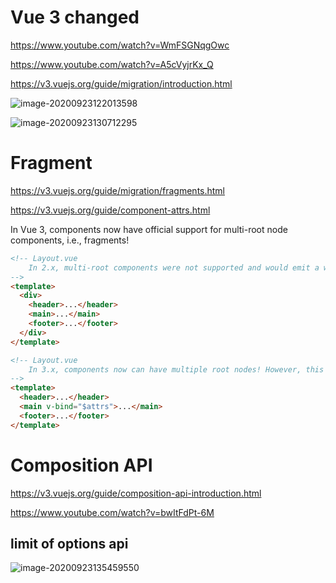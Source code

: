 # Vue 3 changed

https://www.youtube.com/watch?v=WmFSGNqgOwc

https://www.youtube.com/watch?v=A5cVyjrKx_Q

https://v3.vuejs.org/guide/migration/introduction.html

![image-20200923122013598](C:\Users\ASUS\AppData\Roaming\Typora\typora-user-images\image-20200923122013598.png)

![image-20200923130712295](C:\Users\ASUS\AppData\Roaming\Typora\typora-user-images\image-20200923130712295.png)

# Fragment

https://v3.vuejs.org/guide/migration/fragments.html

https://v3.vuejs.org/guide/component-attrs.html

In Vue 3, components now have official support for multi-root node components, i.e., fragments!

```html
<!-- Layout.vue
	In 2.x, multi-root components were not supported and would emit a warning when a user accidentally created one. As a result, many components are wrapped in a single <div> in order to fix this error.
-->
<template>
  <div>
    <header>...</header>
    <main>...</main>
    <footer>...</footer>
  </div>
</template>
```

```html
<!-- Layout.vue 
	In 3.x, components now can have multiple root nodes! However, this does require developers to explicitly define where attributes should be distributed.
-->
<template>
  <header>...</header>
  <main v-bind="$attrs">...</main>
  <footer>...</footer>
</template>
```

# Composition API

https://v3.vuejs.org/guide/composition-api-introduction.html

https://www.youtube.com/watch?v=bwItFdPt-6M

## limit of options api

![image-20200923135459550](C:\Users\ASUS\AppData\Roaming\Typora\typora-user-images\image-20200923135459550.png)